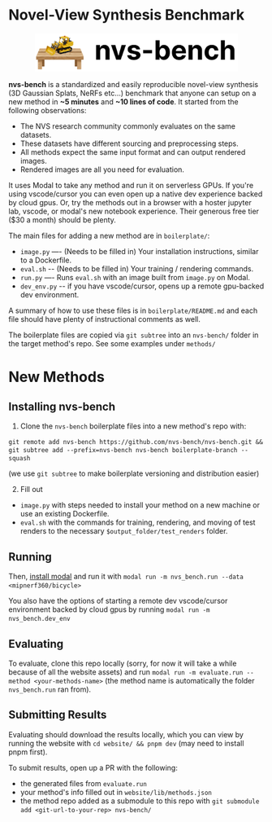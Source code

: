 # Novel-View Synthesis Benchmark
<p align="center">
  <img src="website/public/logo.png" alt="NVS-Bench Logo" width="400"/>
</p>


**nvs-bench** is a standardized and easily reproducible novel-view synthesis (3D Gaussian Splats, NeRFs etc…) benchmark that anyone can setup on a new method in **~5 minutes** and **~10 lines of code**. It started from the following observations: 
- The NVS research community commonly evaluates on the same datasets.
- These datasets have different sourcing and preprocessing steps. 
- All methods expect the same input format and can output rendered images.
- Rendered images are all you need for evaluation.


It uses Modal to take any method and run it on serverless GPUs. If you're using vscode/cursor you can even open up a native dev experience backed by cloud gpus. Or, try the methods out in a browser with a hoster jupyter lab, vscode, or modal's new notebook experience. Their generous free tier ($30 a month) should be plenty.

The main files for adding a new method are in `boilerplate/`:

- `image.py` —- (Needs to be filled in) Your installation instructions, similar to a Dockerfile.
- `eval.sh` -- (Needs to be filled in) Your training / rendering commands.
- `run.py` —- Runs `eval.sh` with an image built from `image.py` on Modal.
- `dev_env.py` -- if you have vscode/cursor, opens up a remote gpu-backed dev environment.

A summary of how to use these files is in `boilerplate/README.md` and each file should have plenty of instructional comments as well.

The boilerplate files are copied via `git subtree` into an `nvs-bench/` folder in the target method's repo. See some examples under `methods/`

# New Methods
## Installing nvs-bench
1) Clone the `nvs-bench` boilerplate files into a new method's repo with:
```
git remote add nvs-bench https://github.com/nvs-bench/nvs-bench.git && git subtree add --prefix=nvs-bench nvs-bench boilerplate-branch --squash
```
(we use `git subtree` to make boilerplate versioning and distribution easier)

2) Fill out 
- `image.py` with steps needed to install your method on a new machine or use an existing Dockerfile.
- `eval.sh` with the commands for training, rendering, and moving of test renders to the necessary `$output_folder/test_renders` folder.

## Running
Then, [install modal](https://modal.com/docs/guide#getting-started) and run it with `modal run -m nvs_bench.run --data <mipnerf360/bicycle>`

You also have the options of starting a remote dev vscode/cursor environment backed by cloud gpus by running `modal run -m nvs_bench.dev_env`

## Evaluating
To evaluate, clone this repo locally (sorry, for now it will take a while because of all the website assets) and run `modal run -m evaluate.run --method <your-methods-name>` (the method name is automatically the folder `nvs_bench.run` ran from).


## Submitting Results
Evaluating should download the results locally, which you can view by running the website with `cd website/ && pnpm dev` (may need to install pnpm first).

To submit results, open up a PR with the following:
- the generated files from `evaluate.run`
- your method's info filled out in `website/lib/methods.json`
- the method repo added as a submodule to this repo with `git submodule add <git-url-to-your-rep> nvs-bench/`
